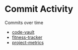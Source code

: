 # Commit Activity

Commits over time

- [code-vault](docs/project_docs/imgs/commits_over_time_code-vault.png)<br>
- [fitness-tracker](docs/project_docs/imgs/commits_over_time_fitness-tracker.png)<br>
- [project-metrics](docs/project_docs/imgs/commits_over_time_project-metrics.png)
